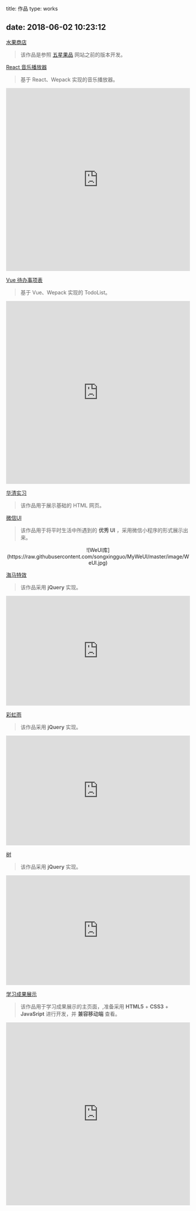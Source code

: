 title: 作品
type: works
<!-- comments: false -->
date: 2018-06-02 10:23:12
---
<!--<h1 align="center">我的作品</h1> -->

[水果商店](https://songxingguo.github.io/FruitShop/)

> 该作品是参照 [五星果品](http://www.wuxingguopin.com/) 网站之前的版本开发。

[React 音乐播放器](https://songxingguo.github.io/react-music-player/)

> 基于 React、Wepack 实现的音乐播放器。

<iframe src="https://songxingguo.github.io/react-music-player/"  width="100%" height="500" frameborder="0" align="middle" ></iframe>

[Vue 待办事项表](https://songxingguo.github.io/vue-todoList/)

> 基于 Vue、Wepack 实现的 TodoList。

<iframe src="https://songxingguo.github.io/vue-todoList/"  width="100%" height="500" frameborder="0" align="middle" ></iframe>

[华清实习](https://songxingguo.github.io/HuaQing/)

> 该作品用于展示基础的 HTML 网页。
  
[微信UI](https://github.com/songxingguo/MyWeUI)

> 该作品用于将平时生活中所遇到的 **优秀 UI** ，采用微信小程序的形式展示出来。

<center>
![WeUI库](https://raw.githubusercontent.com/songxingguo/MyWeUI/master/image/WeUI.jpg)</center>

[海马特效](https://songxingguo.github.io/canvas-hippocampus/)

> 该作品采用 **jQuery** 实现。

<iframe src="https://songxingguo.github.io/canvas-hippocampus/"  width="100%" height="300" frameborder="0" align="middle" ></iframe>

[彩虹雨](https://songxingguo.github.io/canvas-rainbowRain/)

> 该作品采用 **jQuery** 实现。

 <iframe src="https://songxingguo.github.io/canvas-rainbowRain/" width="100%" height="300" frameborder="0" align="middle" ></iframe>

[树](https://songxingguo.github.io/canvas-tree/)

> 该作品采用 **jQuery** 实现。
  
 <iframe src="https://songxingguo.github.io/canvas-tree/" width="100%" height="300" frameborder="0" align="middle" ></iframe>
 
[学习成果展示](https://songxingguo.github.io/learning/)

> 该作品用于学习成果展示的主页面，,准备采用 **HTML5** + **CSS3** + **JavaSript** 进行开发，并 **兼容移动端** 查看。

<iframe src="https://songxingguo.github.io/learning/" width="100%" height="500" frameborder="0" align="middle" ></iframe>

<!-- <iframe src="https://songxingguo.github.io/FruitShop/" width="100%" height="500" frameborder="0" align="middle" ></iframe> -->

<!-- [微信小程序](https://works.songxingguo.c -->